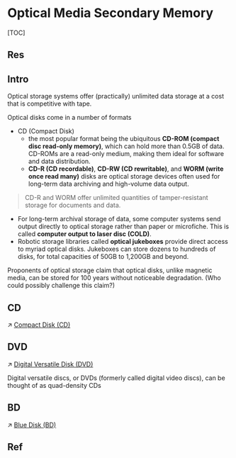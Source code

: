 # Optical Media Secondary Memory

[TOC]



## Res


## Intro
Optical storage systems offer (practically) unlimited data storage at a cost that is competitive with tape. 


Optical disks come in a number of formats
- CD (Compact Disk)
	- the most popular format being the ubiquitous **CD-ROM (compact disc read-only memory)**, which can hold more than 0.5GB of data. CD-ROMs are a read-only medium, making them ideal for software and data distribution. 
	- **CD-R (CD recordable)**, **CD-RW (CD rewritable)**, and **WORM (write once read many)** disks are optical storage devices often used for long-term data archiving and high-volume data output. 

> CD-R and WORM offer unlimited quantities of tamper-resistant storage for documents and data. 

- For long-term archival storage of data, some computer systems send output directly to optical storage rather than paper or microfiche. This is called **computer output to laser disc (COLD)**. 
- Robotic storage libraries called **optical jukeboxes** provide direct access to myriad optical disks. Jukeboxes can store dozens to hundreds of disks, for total capacities of 50GB to 1,200GB and beyond.

Proponents of optical storage claim that optical disks, unlike magnetic media, can be stored for 100 years without noticeable degradation. (Who could possibly challenge this claim?)



## CD
↗ [Compact Disk (CD)](Compact%20Disk%20(CD).md)



## DVD
↗ [Digital Versatile Disk (DVD)](Digital%20Versatile%20Disk%20(DVD).md)

Digital versatile discs, or DVDs (formerly called digital video discs), can be thought of as quad-density CDs



## BD
↗ [Blue Disk (BD)](Blue%20Disk%20(BD).md)



## Ref


